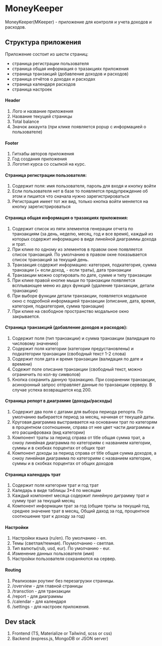 # MoneyKeeper

MoneyKeeper(MKeeper) - приложение для контроля и учета доходов и расходов.

## Структура приложения
Приложение состоит из шести страниц:
- страница регистрации пользователя
- страница общая информация о тразакциях приложения
- страница транзакций (добавление доходов и расходов)
- страница отчётов о доходах и расходах
- страница календаря расходов
- страница настроек

#### Header
1. Лого и название приложения
2. Название текущей страницы
3. Total balance 
4. Значок аккаунта (при клике появляется popup с информацией о пользователе)

#### Footer
1. Гитхабы авторов приложения
2. Год создания приложения
3. Логотип курса со ссылкой на курс.

#### Страница регистрации пользователя:
1. Содержит поля: имя пользователя, пароль для входя и кнопку войти
2. Если пользователя нет в базе то появляется предупреждение об этом и пишится что сначала нужно зарегистрироваться
3. Регистрация имеет тот же вид, только кнопка войти меняется на кнопку зарегистрироваться

#### Страница общая информация о тразакциях приложения:
1. Содержит список из пяти элементов генерации отчета по транзакциям (за день, неделю, месяц, год и все время), каждый из которых содержит информацию в виде линейной диаграммы дохода и трат.
2. При клике по одному из элементов в правом окне появляется список транзакций. По умолчанию в правом окне показывается список транзакций за текущий день.
3. Транзакция содержит информацию: категория, подкатегория, сумма транзации (+ если доход, - если траты), дата транзакции
4. Транзакции можно сортировать по дате, сумме и типу транзакции
4. При клике правой кнопке мыши по транзакции появляется всплывающее меню из двух функций (удаление транзакции, детали транзакции)
5. При выборе функции детали транзакции, появляется модальное окно с подробной информацией транзакции (описание, дата, время, категория, подкатегория, сумма транзации)
6. При клике на свободное пространство модальное окно закрывается.

#### Страница транзакций (добавление доходов и расходов):
1. Содержит поля (тип транзакции) и сумма транзакции (валидация по числовому значению)
2. Содержит поля категории (категории предустановлены) и подкатегории транзакции (свободный текст 1-2 слова)
3. Содержит поля дата и время транзакции (валидация по дате и времени)
4. Содежит поле описание транзакции (свободный текст, можно ограничить по кол-ву символов)
5. Кнопка сохранить данную тразнакцию. При сохранении транзакции, асинхронный запрос отправляет данные по транзакции серверу. В случае успеха возвращается код 200.
  
#### Страница репорт в диаграмме (доходы/расходы)
1. Содержит два поля с датами для выбора периода репорта. По умолчанию выбирается период за месяц, начиная от текущей даты.
2. Круговая диаграмма выстраивается на основании трат по категорям в процентном соотношении, справа от нее цвет части диаграммы и его расшифровака (вид категории)
3. Компонент траты за период справа от title общая сумма трат, а снизу линейная диаграмма по категориям с названием категории, суммы и в скобках порцентах от общих трат
4. Компонент доходы за период справа от title общая сумма доходов, а снизу линейная диаграмма по категориям с названием категории, суммы и в скобках порцентах от общих доходов

#### Страница календарь трат
1. Содержит поля категории трат и год трат
2. Каледарь в виде таблицы 3*4 по месяцам
3. Каждый компонент месяца содержит линейную диграмму трат и сумму трат за текущий месяц
4. Компонент информации трат за год (общие траты за текущий год, среднее значение трат в месяц, Общий даход за год, процентное соотношение трат к доходу за год)

#### Настройки
1. Настройки языка (ru/en). По умолчанию - en.
2. Темы (светлая/темная). Поумолчанию - светлая.
3. Тип валюты(rub, usd, eur). По умолчанию - eur.
4. Изменение данных пользователя (имя)
5. Настройки пользователя сохраняются на сервер.

#### Routing
1. Реализован роутинг без перезагрузки страницы.
2. /overview - для главной страницы
3. /transction - для транзакции
4. /report - для диаграммы
5. /calendar - для календаря
6. /settings - для настроек приложения.

## Dev stack
1. Frontend (TS, Materialize or Tailwind, scss or css)
2. Backend (express.js, MongoDB or JSON server)
